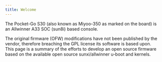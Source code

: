 ```yaml
---
title: Welcome
---
```


The Pocket-Go S30 (also known as Miyoo-350 as marked on the board) is an Allwinner A33 SOC (sun8i) based console.

The original firmware (OFW) modifications have not been published by the vendor, therefore breaching the GPL license its software is based upon. This page is a summary of the efforts to develop an open source firmware based on the available open source sunxi/allwinner u-boot and kernels.
